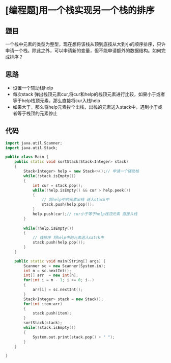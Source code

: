 # [编程题]用一个栈实现另一个栈的排序

## 题目

一个栈中元素的类型为整型，现在想将该栈从顶到底按从大到小的顺序排序，只许申请一个栈。除此之外，可以申请新的变量，但不能申请额外的数据结构。如何完成排序？


## 思路

* 设置一个辅助栈help
* 每次stack 弹出栈顶元素cur,将cur和help的栈顶元素进行比较，如果小于或者等于help栈顶元素，那么直接将cur入栈help
* 如果大于，那么将help元素挨个出栈，出栈的元素送入stack中，遇到小于或者等于栈顶的元素停止

## 代码

```cpp
import java.util.Scanner;
import java.util.Stack;

public class Main {
    public static void sortStack(Stack<Integer> stack)
    {
        Stack<Integer> help = new Stack<>();// 申请一个辅助栈
        while(!stack.isEmpty())
        {
            int cur = stack.pop();
            while(!help.isEmpty() && cur > help.peek())
            {
                // 将help中的元素出栈 送入stack中
                stack.push(help.pop());
            }
            help.push(cur);// cur小于等于help栈顶元素 直接入栈
        }
        
        while(!help.isEmpty())
        {
            // 栈排序 将help中的元素送入satck中
            stack.push(help.pop());
        }
    }

    public static void main(String[] args) {
        Scanner sc = new Scanner(System.in);
        int n = sc.nextInt();
        int[] arr  = new int[n];
        for(int i = n - 1; i >= 0; i--)
        {
            arr[i] = sc.nextInt();
        }
        Stack<Integer> stack = new Stack();
        for(int item:arr)
        {
            stack.push(item);
        }
        sortStack(stack);
        while(!stack.isEmpty())
        {
            System.out.print(stack.pop() + " ");
        }
    }

}


```
